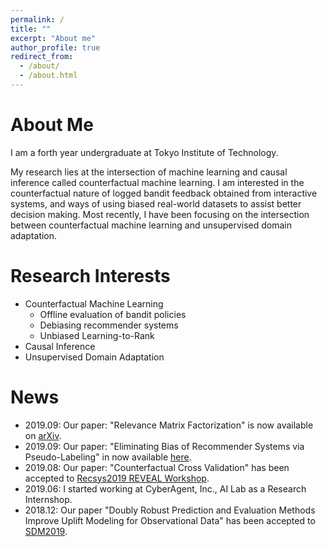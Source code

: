 ```yaml
---
permalink: /
title: ""
excerpt: "About me"
author_profile: true
redirect_from:
  - /about/
  - /about.html
---
```


# About Me
I am a forth year undergraduate at Tokyo Institute of Technology.

My research lies at the intersection of machine learning and causal inference called counterfactual machine learning.
I am interested in the counterfactual nature of logged bandit feedback obtained from interactive systems, and ways of using biased real-world datasets to assist better decision making. Most recently, I have been focusing on the intersection between counterfactual machine learning and unsupervised domain adaptation.

# Research Interests
- Counterfactual Machine Learning
    - Offline evaluation of bandit policies
    - Debiasing recommender systems
    - Unbiased Learning-to-Rank
- Causal Inference
- Unsupervised Domain Adaptation

# News
- 2019.09: Our paper: "Relevance Matrix Factorization" is now available on [arXiv](https://arxiv.org/abs/1909.03601).
- 2019.09: Our paper: "Eliminating Bias of Recommender Systems via Pseudo-Labeling" in now available [here](https://usaito.github.io/files/atmf.pdf).
- 2019.08: Our paper: "Counterfactual Cross Validation" has been accepted to [Recsys2019 REVEAL Workshop](https://sites.google.com/view/reveal2019/home?authuser=0).
- 2019.06: I started working at CyberAgent, Inc., AI Lab as a Research Internshop.  
- 2018.12: Our paper "Doubly Robust Prediction and Evaluation Methods Improve Uplift Modeling for Observational Data" has been accepted to [SDM2019](https://www.siam.org/Conferences/CM/Conference/sdm19).
